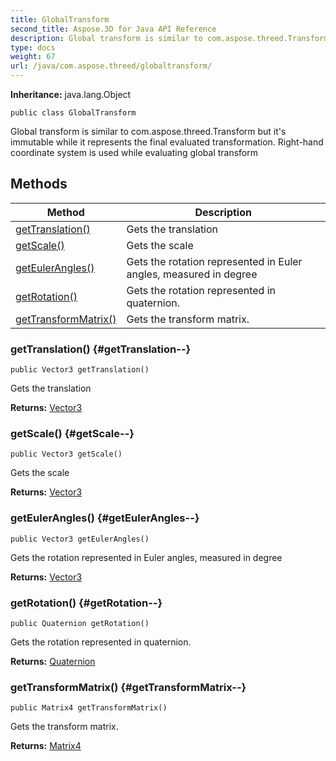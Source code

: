 ```yaml
---
title: GlobalTransform
second_title: Aspose.3D for Java API Reference
description: Global transform is similar to com.aspose.threed.Transform but its immutable while it represents the final evaluated transformation.
type: docs
weight: 67
url: /java/com.aspose.threed/globaltransform/
---
```


**Inheritance:**
java.lang.Object
```
public class GlobalTransform
```

Global transform is similar to com.aspose.threed.Transform but it's immutable while it represents the final evaluated transformation. Right-hand coordinate system is used while evaluating global transform
## Methods

| Method | Description |
| --- | --- |
| [getTranslation()](#getTranslation--) | Gets the translation |
| [getScale()](#getScale--) | Gets the scale |
| [getEulerAngles()](#getEulerAngles--) | Gets the rotation represented in Euler angles, measured in degree |
| [getRotation()](#getRotation--) | Gets the rotation represented in quaternion. |
| [getTransformMatrix()](#getTransformMatrix--) | Gets the transform matrix. |
### getTranslation() {#getTranslation--}
```
public Vector3 getTranslation()
```


Gets the translation

**Returns:**
[Vector3](../../com.aspose.threed/vector3)
### getScale() {#getScale--}
```
public Vector3 getScale()
```


Gets the scale

**Returns:**
[Vector3](../../com.aspose.threed/vector3)
### getEulerAngles() {#getEulerAngles--}
```
public Vector3 getEulerAngles()
```


Gets the rotation represented in Euler angles, measured in degree

**Returns:**
[Vector3](../../com.aspose.threed/vector3)
### getRotation() {#getRotation--}
```
public Quaternion getRotation()
```


Gets the rotation represented in quaternion.

**Returns:**
[Quaternion](../../com.aspose.threed/quaternion)
### getTransformMatrix() {#getTransformMatrix--}
```
public Matrix4 getTransformMatrix()
```


Gets the transform matrix.

**Returns:**
[Matrix4](../../com.aspose.threed/matrix4)
